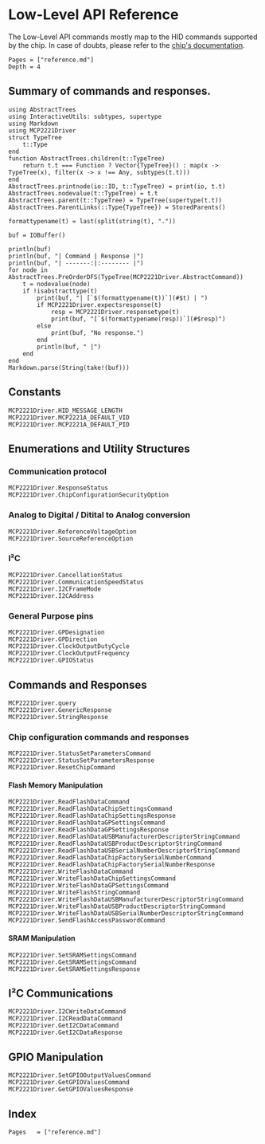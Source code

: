 # Low-Level API Reference

The Low-Level API commands mostly map to the HID commands supported by the chip.
In case of doubts, please refer to the [chip's documentation](https://web.archive.org/web/20240501120551/https://ww1.microchip.com/downloads/aemDocuments/documents/APID/ProductDocuments/DataSheets/MCP2221A-Data-Sheet-20005565E.pdf).

```@contents
Pages = ["reference.md"]
Depth = 4
```

## Summary of commands and responses.

```@eval
using AbstractTrees
using InteractiveUtils: subtypes, supertype
using Markdown
using MCP2221Driver
struct TypeTree
    t::Type
end
function AbstractTrees.children(t::TypeTree)
    return t.t === Function ? Vector{TypeTree}() : map(x -> TypeTree(x), filter(x -> x !== Any, subtypes(t.t)))
end
AbstractTrees.printnode(io::IO, t::TypeTree) = print(io, t.t)
AbstractTrees.nodevalue(t::TypeTree) = t.t
AbstractTrees.parent(t::TypeTree) = TypeTree(supertype(t.t))
AbstractTrees.ParentLinks(::Type{TypeTree}) = StoredParents()

formattypename(t) = last(split(string(t), "."))

buf = IOBuffer()

println(buf)
println(buf, "| Command | Response |")
println(buf, "| -------:|:-------- |")
for node in AbstractTrees.PreOrderDFS(TypeTree(MCP2221Driver.AbstractCommand))
    t = nodevalue(node)
    if !isabstracttype(t)
        print(buf, "| [`$(formattypename(t))`](#$t) | ")
        if MCP2221Driver.expectsresponse(t)
            resp = MCP2221Driver.responsetype(t)
            print(buf, "[`$(formattypename(resp))`](#$resp)")
        else
            print(buf, "No response.")
        end
        println(buf, " |")
    end
end 
Markdown.parse(String(take!(buf)))
```

## Constants

```@docs
MCP2221Driver.HID_MESSAGE_LENGTH
MCP2221Driver.MCP2221A_DEFAULT_VID
MCP2221Driver.MCP2221A_DEFAULT_PID
```

## Enumerations and Utility Structures

### Communication protocol
```@docs
MCP2221Driver.ResponseStatus
MCP2221Driver.ChipConfigurationSecurityOption
```

### Analog to Digital / Ditital to Analog conversion
```@docs
MCP2221Driver.ReferenceVoltageOption
MCP2221Driver.SourceReferenceOption
```

### I²C
```@docs
MCP2221Driver.CancellationStatus
MCP2221Driver.CommunicationSpeedStatus
MCP2221Driver.I2CFrameMode
MCP2221Driver.I2CAddress
```

### General Purpose pins 
```@docs
MCP2221Driver.GPDesignation
MCP2221Driver.GPDirection
MCP2221Driver.ClockOutputDutyCycle
MCP2221Driver.ClockOutputFrequency
MCP2221Driver.GPIOStatus
```

## Commands and Responses

```@docs
MCP2221Driver.query
MCP2221Driver.GenericResponse
MCP2221Driver.StringResponse
```

### Chip configuration commands and responses

```@docs
MCP2221Driver.StatusSetParametersCommand
MCP2221Driver.StatusSetParametersResponse
MCP2221Driver.ResetChipCommand
```

#### Flash Memory Manipulation
```@docs
MCP2221Driver.ReadFlashDataCommand
MCP2221Driver.ReadFlashDataChipSettingsCommand
MCP2221Driver.ReadFlashDataChipSettingsResponse
MCP2221Driver.ReadFlashDataGPSettingsCommand
MCP2221Driver.ReadFlashDataGPSettingsResponse
MCP2221Driver.ReadFlashDataUSBManufacturerDescriptorStringCommand
MCP2221Driver.ReadFlashDataUSBProductDescriptorStringCommand
MCP2221Driver.ReadFlashDataUSBSerialNumberDescriptorStringCommand
MCP2221Driver.ReadFlashDataChipFactorySerialNumberCommand
MCP2221Driver.ReadFlashDataChipFactorySerialNumberResponse
MCP2221Driver.WriteFlashDataCommand
MCP2221Driver.WriteFlashDataChipSettingsCommand
MCP2221Driver.WriteFlashDataGPSettingsCommand
MCP2221Driver.WriteFlashStringCommand
MCP2221Driver.WriteFlashDataUSBManufacturerDescriptorStringCommand
MCP2221Driver.WriteFlashDataUSBProductDescriptorStringCommand
MCP2221Driver.WriteFlashDataUSBSerialNumberDescriptorStringCommand
MCP2221Driver.SendFlashAccessPasswordCommand
```

#### SRAM Manipulation
```@docs
MCP2221Driver.SetSRAMSettingsCommand
MCP2221Driver.GetSRAMSettingsCommand
MCP2221Driver.GetSRAMSettingsResponse
```

## I²C Communications

```@docs
MCP2221Driver.I2CWriteDataCommand
MCP2221Driver.I2CReadDataCommand
MCP2221Driver.GetI2CDataCommand
MCP2221Driver.GetI2CDataResponse
```

## GPIO Manipulation

```@docs
MCP2221Driver.SetGPIOOutputValuesCommand
MCP2221Driver.GetGPIOValuesCommand
MCP2221Driver.GetGPIOValuesResponse
```

## Index 
```@index
Pages   = ["reference.md"]
```
